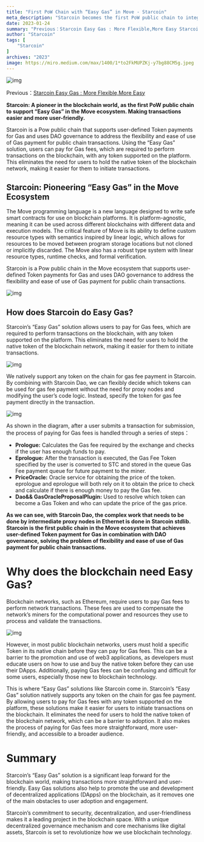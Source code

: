 ```yaml
---
title: "First PoW Chain with “Easy Gas” in Move - Starcoin"
meta_description: "Starcoin becomes the first PoW public chain to integrate easy gas in the Move ecosystem."
date: 2023-01-24
summary: "Previous：Starcoin Easy Gas : More Flexible,More Easy Starcoin: A pioneer in the blockchain world, as the first PoW public chain to..."
author: "Starcoin"
tags: [
    "Starcoin"
]
archives: "2023"
image: https://miro.medium.com/max/1400/1*to2FkMUPZKj-y7bg88CM5g.jpeg
---
```


![img](https://miro.medium.com/max/1400/1*to2FkMUPZKj-y7bg88CM5g.jpeg)

Previous：[Starcoin Easy Gas : More Flexible,More Easy](https://starcoin.medium.com/starcoin-easy-gas-more-flexible-more-easy-f242d7fb96b5)

**Starcoin: A pioneer in the blockchain world, as the first PoW public chain to support “Easy Gas” in the Move ecosystem. Making transactions easier and more user-friendly.**

Starcoin is a Pow public chain that supports user-defined Token payments for Gas and uses DAO governance to address the flexibility and ease of use of Gas payment for public chain transactions. Using the “Easy Gas” solution, users can pay for Gas fees, which are required to perform transactions on the blockchain, with any token supported on the platform. This eliminates the need for users to hold the native token of the blockchain network, making it easier for them to initiate transactions.

## Starcoin: Pioneering “Easy Gas” in the Move Ecosystem

The Move programming language is a new language designed to write safe smart contracts for use on blockchain platforms. It is platform-agnostic, meaning it can be used across different blockchains with different data and execution models. The critical feature of Move is its ability to define custom resource types with semantics inspired by linear logic, which allows for resources to be moved between program storage locations but not cloned or implicitly discarded. The Move also has a robust type system with linear resource types, runtime checks, and formal verification.

Starcoin is a Pow public chain in the Move ecosystem that supports user-defined Token payments for Gas and uses DAO governance to address the flexibility and ease of use of Gas payment for public chain transactions.

![img](https://miro.medium.com/max/1400/1*dchSgYpDtcBnlSYRXzFG6g.jpeg)

## How does Starcoin do Easy Gas?

Starcoin’s “Easy Gas” solution allows users to pay for Gas fees, which are required to perform transactions on the blockchain, with any token supported on the platform. This eliminates the need for users to hold the native token of the blockchain network, making it easier for them to initiate transactions.

![img](https://miro.medium.com/max/1400/1*txCAUHi8aHjPzjwqbQYaLg.jpeg)

We natively support any token on the chain for gas fee payment in Starcoin. By combining with Starcoin Dao, we can flexibly decide which tokens can be used for gas fee payment without the need for proxy nodes and modifying the user’s code logic. Instead, specify the token for gas fee payment directly in the transaction.

![img](https://miro.medium.com/max/1400/1*SSzclKiRS4nGOLvRuth5bg.jpeg)

As shown in the diagram, after a user submits a transaction for submission, the process of paying for Gas fees is handled through a series of steps：

- **Prologue:** Calculates the Gas fee required by the exchange and checks if the user has enough funds to pay.
- **Eprologue:** After the transaction is executed, the Gas Fee Token specified by the user is converted to STC and stored in the queue Gas Fee payment queue for future payment to the miner.
- **PriceOracle:** Oracle service for obtaining the price of the token. eprologue and eprologue will both rely on it to obtain the price to check and calculate if there is enough money to pay the Gas fee.
- **Dao&& GasOracleProposalPlugin:** Used to resolve which token can become a Gas Token and who can update the price of the gas price.

**As we can see, with Starcoin Dao, the complex work that needs to be done by intermediate proxy nodes in Ethernet is done in Starcoin stdlib. Starcoin is the first public chain in the Move ecosystem that achieves user-defined Token payment for Gas in combination with DAO governance, solving the problem of flexibility and ease of use of Gas payment for public chain transactions.**

# Why does the blockchain need Easy Gas?

Blockchain networks, such as Ethereum, require users to pay Gas fees to perform network transactions. These fees are used to compensate the network’s miners for the computational power and resources they use to process and validate the transactions.

![img](https://miro.medium.com/max/1400/1*Y9K6pew1QoHDXx9NKw74MQ.jpeg)

However, in most public blockchain networks, users must hold a specific Token in its native chain before they can pay for Gas fees. This can be a barrier to the promotion and use of web3 applications, as developers must educate users on how to use and buy the native token before they can use their DApps. Additionally, paying Gas fees can be confusing and difficult for some users, especially those new to blockchain technology.

This is where “Easy Gas” solutions like Starcoin come in. Starcoin’s “Easy Gas” solution natively supports any token on the chain for gas fee payment. By allowing users to pay for Gas fees with any token supported on the platform, these solutions make it easier for users to initiate transactions on the blockchain. It eliminates the need for users to hold the native token of the blockchain network, which can be a barrier to adoption. It also makes the process of paying for Gas fees more straightforward, more user-friendly, and accessible to a broader audience.

# Summary

Starcoin’s “Easy Gas” solution is a significant leap forward for the blockchain world, making transactions more straightforward and user-friendly. Easy Gas solutions also help to promote the use and development of decentralized applications (DApps) on the blockchain, as it removes one of the main obstacles to user adoption and engagement.

Starcoin’s commitment to security, decentralization, and user-friendliness makes it a leading project in the blockchain space. With a unique decentralized governance mechanism and core mechanisms like digital assets, Starcoin is set to revolutionize how we use blockchain technology.